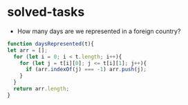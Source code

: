 # solved-tasks

* How many days are we represented in a foreign country?
```javascript
function daysRepresented(t){
let arr = [];
  for (let i = 0; i < t.length; i++){
    for (let j = t[i][0]; j <= t[i][1]; j++){
      if (arr.indexOf(j) === -1) arr.push(j);
    }
  }
  return arr.length;
}
```



